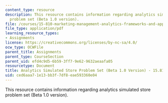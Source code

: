 ```yaml
---
content_type: resource
description: This resource contains information regarding analytics simulated store
  problem set (Beta 1.0 version).
file: /courses/15-810-marketing-management-analytics-frameworks-and-applications-fall-2015/ced6aaa71e13bb3f7df8eae593360e04_MIT15_810F15_AnaSim_Problm.pdf
file_type: application/pdf
learning_resource_types:
- Assignments
license: https://creativecommons.org/licenses/by-nc-sa/4.0/
ocw_type: OCWFile
parent_title: Assignments
parent_type: CourseSection
parent_uid: efd4c9d5-6b59-3ff7-9e62-9632aeaafa05
resourcetype: Document
title: Analytics Simulated Store Problem Set (Beta 1.0 Version) - 15.810 Fall 2015
uid: ced6aaa7-1e13-bb3f-7df8-eae593360e04
---
```

This resource contains information regarding analytics simulated store problem set (Beta 1.0 version).